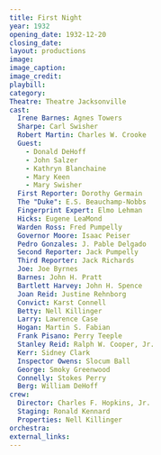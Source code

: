 ```yaml
---
title: First Night
year: 1932
opening_date: 1932-12-20
closing_date:
layout: productions
image:
image_caption:
image_credit:
playbill: 
category: 
Theatre: Theatre Jacksonville
cast:
  Irene Barnes: Agnes Towers
  Sharpe: Carl Swisher
  Robert Martin: Charles W. Crooke 
  Guest:
    - Donald DeHoff
    - John Salzer
    - Kathryn Blanchaine
    - Mary Keen
    - Mary Swisher
  First Reporter: Dorothy Germain
  The "Duke": E.S. Beauchamp-Nobbs
  Fingerprint Expert: Elmo Lehman
  Hicks: Eugene LeaMond
  Warden Ross: Fred Pumpelly
  Governor Moore: Isaac Peiser
  Pedro Gonzales: J. Pable Delgado
  Second Reporter: Jack Pumpelly
  Third Reporter: Jack Richards
  Joe: Joe Byrnes
  Barnes: John H. Pratt
  Bartlett Harvey: John H. Spence
  Joan Reid: Justine Rehnborg
  Convict: Karst Connell
  Betty: Nell Killinger
  Larry: Lawrence Case
  Hogan: Martin S. Fabian
  Frank Pisano: Perry Teeple
  Stanley Reid: Ralph W. Cooper, Jr.
  Kerr: Sidney Clark
  Inspector Owens: Slocum Ball
  George: Smoky Greenwood
  Connelly: Stokes Perry
  Berg: William DeHoff
crew:
  Director: Charles F. Hopkins, Jr.
  Staging: Ronald Kennard
  Properties: Nell Killinger
orchestra:
external_links:
---
```



